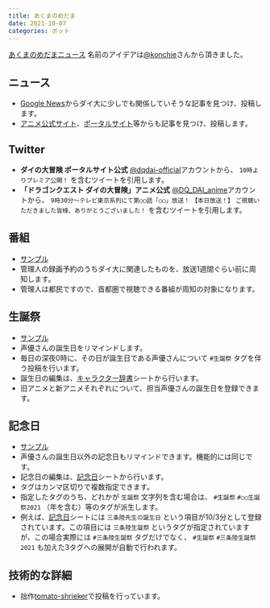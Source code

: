 ```yaml
---
title: あくまのめだま
date: 2021-10-07
categories: ボット
---
```


[あくまのめだまニュース](https://mstdn.delmulin.com/@news)
名前のアイデアは[@konchie](https://mstdn.delmulin.com/@konchie)さんから頂きました。

## ニュース

- [Google News](https://news.google.com/search?q=%E3%83%80%E3%82%A4%E3%81%AE%E5%A4%A7%E5%86%92%E9%99%BA)からダイ大に少しでも関係していそうな記事を見つけ、投稿します。
- [アニメ公式サイト](https://dq-dai.com/news/)、[ポータルサイト](https://www.dqdai-official.com/archive)等からも記事を見つけ、投稿します。

## Twitter

- __ダイの大冒険 ポータルサイト公式__ [@dqdai-official](https://twitter.com/dqdai_official)アカウントから、 `10時よりプレミア公開！` を含むツイートを引用します。
- __「ドラゴンクエスト ダイの大冒険」アニメ公式__ [@DQ_DAI_anime](https://twitter.com/DQ_DAI_anime)アカウントから、 `9時30分～テレビ東京系列にて第○○話「○○」放送！` `【本日放送！】` `ご視聴いただきました皆様、ありがとうございました！` を含むツイートを引用します。

## 番組

- [サンプル](https://mstdn.delmulin.com/web/statuses/107051165562954507)
- 管理人の録画予約のうちダイ大に関連したものを、放送1週間ぐらい前に周知します。
- 管理人は都民ですので、首都圏で視聴できる番組が周知の対象になります。

## 生誕祭

- [サンプル](https://mstdn.delmulin.com/@news/106944521070249820)
- 声優さんの誕生日をリマインドします。
- 毎日の深夜0時に、その日が誕生日である声優さんについて `#生誕祭` タグを伴う投稿を行います。
- 誕生日の編集は、[キャラクター辞書](https://docs.google.com/spreadsheets/d/1zNT92j3yds2Rra1xt9wlRP_3baIuXiQ8VHio5bLlC58/edit#gid=0)シートから行います。
- 旧アニメと新アニメそれぞれについて、担当声優さんの誕生日を登録できます。

## 記念日

- [サンプル](https://mstdn.delmulin.com/@news/106944521229369687)
- 声優さんの誕生日以外の記念日もリマインドできます。機能的には同じです。
- 記念日の編集は、[記念日](https://docs.google.com/spreadsheets/d/1LCDOs0zZ25_gtVY-5q0YcaktimAlAeMSHIMIBMjhUrg/edit#gid=0)シートから行います。
- タグはカンマ区切りで複数指定できます。
- 指定したタグのうち、どれかが `生誕祭` 文字列を含む場合は、 `#生誕祭` `#○○生誕祭2021` （年を含む）等のタグが派生します。
- 例えば、[記念日](https://docs.google.com/spreadsheets/d/1LCDOs0zZ25_gtVY-5q0YcaktimAlAeMSHIMIBMjhUrg/edit#gid=0)シートには `三条陸先生の誕生日` という項目が10/3分として登録されています。この項目には `三条陸生誕祭` というタグが指定されていますが、この場合実際には `#三条陸生誕祭` タグだけでなく、 `#生誕祭` `#三条陸生誕祭2021` も加えた3タグへの展開が自動で行われます。

## 技術的な詳細

- 拙作[tomato-shrieker](https://github.com/pooza/tomato-shrieker)で投稿を行っています。
